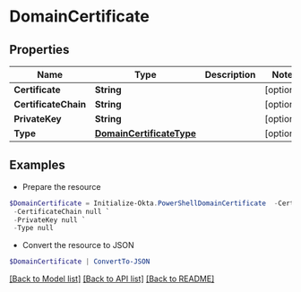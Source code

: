 # DomainCertificate
## Properties

Name | Type | Description | Notes
------------ | ------------- | ------------- | -------------
**Certificate** | **String** |  | [optional] 
**CertificateChain** | **String** |  | [optional] 
**PrivateKey** | **String** |  | [optional] 
**Type** | [**DomainCertificateType**](DomainCertificateType.md) |  | [optional] 

## Examples

- Prepare the resource
```powershell
$DomainCertificate = Initialize-Okta.PowerShellDomainCertificate  -Certificate null `
 -CertificateChain null `
 -PrivateKey null `
 -Type null
```

- Convert the resource to JSON
```powershell
$DomainCertificate | ConvertTo-JSON
```

[[Back to Model list]](../README.md#documentation-for-models) [[Back to API list]](../README.md#documentation-for-api-endpoints) [[Back to README]](../README.md)

